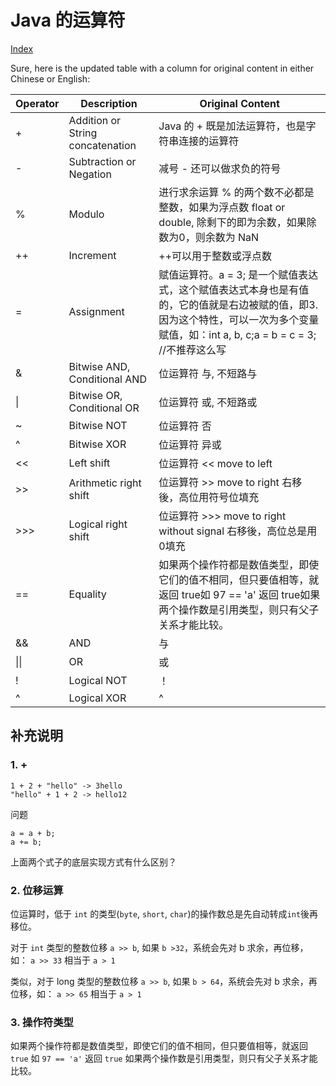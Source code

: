 # Java 的运算符

[Index](index.md)

Sure, here is the updated table with a column for original content in either Chinese or English:

| Operator | Description | Original Content |
| --- | --- | --- |
| + | Addition or String concatenation | Java 的 + 既是加法运算符，也是字符串连接的运算符 |
| - | Subtraction or Negation | 减号 - 还可以做求负的符号 |
| % | Modulo | 进行求余运算 % 的两个数不必都是整数，如果为浮点数 float or double, 除剩下的即为余数，如果除数为0，则余数为 NaN |
| ++ | Increment | ++可以用于整数或浮点数 |
| = | Assignment | 赋值运算符。a = 3; 是一个赋值表达式，这个赋值表达式本身也是有值的，它的值就是右边被赋的值，即3. 因为这个特性，可以一次为多个变量赋值，如：int a, b, c;a = b = c = 3; //不推荐这么写 |
| & | Bitwise AND, Conditional AND | 位运算符 与, 不短路与 |
| \| | Bitwise OR, Conditional OR | 位运算符 或, 不短路或 |
| ~ | Bitwise NOT | 位运算符 否 |
| ^ | Bitwise XOR | 位运算符 异或 |
| << | Left shift | 位运算符 << move to left |
| >> | Arithmetic right shift | 位运算符 >> move to right 右移後，高位用符号位填充 |
| >>> | Logical right shift | 位运算符 >>> move to right without signal 右移後，高位总是用0填充 |
| == | Equality | 如果两个操作符都是数值类型，即使它们的值不相同，但只要值相等，就返回 true如 97 == 'a' 返回 true如果两个操作数是引用类型，则只有父子关系才能比较。 |
| && | AND | 与 |
| \|\| | OR | 或 |
| ! | Logical NOT | ！ |
| ^ | Logical XOR | ^ |

## 补充说明

### 1. +

```plaintext
1 + 2 + "hello" -> 3hello
"hello" + 1 + 2 -> hello12
```

问题

```plaintext
a = a + b;
a += b;
```

上面两个式子的底层实现方式有什么区别？

### 2. 位移运算

位运算时，低于 `int` 的类型(`byte`, `short`, `char`)的操作数总是先自动转成`int`後再移位。

对于 `int` 类型的整数位移  `a >> b`, 如果 `b >32`，系统会先对 b 求余，再位移，如：
`a >> 33` 相当于 `a > 1`

类似，对于 long 类型的整数位移 `a >> b`, 如果 `b > 64`，系统会先对 b 求余，再位移，如：
`a >> 65` 相当于 `a > 1`

### 3. 操作符类型

如果两个操作符都是数值类型，即使它们的值不相同，但只要值相等，就返回 `true`
如 `97 == 'a'` 返回 `true`
如果两个操作数是引用类型，则只有父子关系才能比较。
